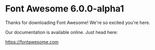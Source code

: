 # Font Awesome 6.0.0-alpha1

Thanks for downloading Font Awesome! We're so excited you're here.

Our documentation is available online. Just head here:

https://fontawesome.com
